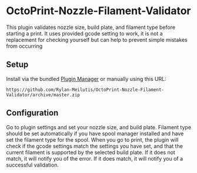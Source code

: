 # OctoPrint-Nozzle-Filament-Validator

This plugin validates nozzle size, build plate, and filament type before starting a print.
It uses provided gcode setting to work, it is not a replacement for checking yourself but can help to prevent simple 
mistakes from occurring

## Setup

Install via the bundled [Plugin Manager](https://docs.octoprint.org/en/master/bundledplugins/pluginmanager.html)
or manually using this URL:

    https://github.com/Rylan-Meilutis/OctoPrint-Nozzle-Filament-Validator/archive/master.zip


## Configuration
Go to plugin settings and set your nozzle size, and build plate.
Filament type should be set automatically if you have spool manager installed and have set
the filament type for the
spool.
When you go to print, the plugin will check if the gcode settings match the settings you
have set, and that the current filament is supported by the selected build plate. If it
does not match, it will notify you of the error. If it does match, it will notify you of a
successful validation.